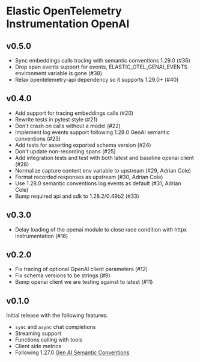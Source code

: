 # Elastic OpenTelemetry Instrumentation OpenAI

## v0.5.0

- Sync embeddings calls tracing with semantic conventions 1.29.0 (#36)
- Drop span events support for events, ELASTIC_OTEL_GENAI_EVENTS environment variable is gone (#38)
- Relax opentelemetry-api dependency so it supports 1.29.0+ (#40)

## v0.4.0

- Add support for tracing embeddings calls (#20)
- Rewrite tests in pytest style (#21)
- Don't crash on calls without a model (#22)
- Implement log events support following 1.28.0 GenAI semantic conventions (#23)
- Add tests for asserting exported schema version (#24)
- Don't update non-recording spans (#25)
- Add integration tests and test with both latest and baseline openai client (#28)
- Normalize capture content env variable to upstream (#29, Adrian Cole)
- Format recorded responses as upstream (#30, Adrian Cole)
- Use 1.28.0 semantic conventions log events as default (#31, Adrian Cole)
- Bump required api and sdk to 1.28.2/0.49b2 (#33)

## v0.3.0

- Delay loading of the openai module to close race condition with httpx instrumentation (#16)

## v0.2.0

- Fix tracing of optional OpenAI client parameters (#12)
- Fix schema versions to be strings (#9)
- Bump openai client we are testing against to latest (#11)

## v0.1.0

Initial release with the following features:
- `sync` and `async` chat completions
- Streaming support
- Functions calling with tools
- Client side metrics
- Following 1.27.0 [Gen AI Semantic Conventions](https://opentelemetry.io/docs/specs/semconv/gen-ai/)
